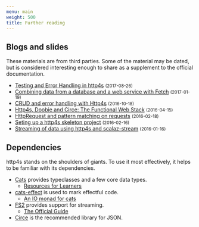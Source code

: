 ```yaml
---
menu: main
weight: 500
title: Further reading
---
```


## Blogs and slides

These materials are from third parties.  Some of the material may be
dated, but is considered interesting enough to share as a supplement
to the official documentation.

* [Testing and Error Handling in http4s](https://medium.com/@albamus/testing-and-error-handling-in-http4s-2a05572e535d) <small class="text-muted">(2017-08-26)</small>
* [Combining data from a database and a web service with Fetch](https://www.47deg.com/blog/fetch-doobie-http4s/) <small class="text-muted">(2017-01-19)</small>
* [CRUD and error handling with Http4s](https://partialflow.wordpress.com/2016/10/18/crud-and-error-handling-with-http4s/) <small class="text-muted">(2016-10-18)</small>
* [Http4s, Doobie and Circe: The Functional Web Stack](https://www.slideshare.net/GaryCoady/http4s-doobie-and-circe-the-functional-web-stack) <small class="text-muted">(2016-04-15)</small>
* [HttpRequest and pattern matching on requests](http://www.lyranthe.org/http4s/2016/02/18/request-pattern-matching.html) <small class="text-muted">(2016-02-18)</small>
* [Seting up a http4s skeleton project](http://www.lyranthe.org/http4s/2016/02/16/setting-up-http4s.html) <small class="text-muted">(2016-02-16)</small>
* [Streaming of data using http4s and scalaz-stream](http://immutables.pl/2016/01/16/Streaming-data-using-http4s-and-scalaz-stream/) <small class="text-muted">(2016-01-16)</small>

## Dependencies

http4s stands on the shoulders of giants.  To use it most effectively,
it helps to be familiar with its dependencies.

* [Cats](https://typelevel.github.io/cats) provides typeclasses and a
  few core data types.
  * [Resources for Learners](https://typelevel.org/cats/resources_for_learners.html)
* [cats-effect](https://github.com/typelevel/cats-effect/) is used to
  mark effectful code.
  * [An IO monad for cats](https://typelevel.org/blog/2017/05/02/io-monad-for-cats.html)
* [FS2](https://github.com/functional-streams-for-scala/fs2) provides
  support for streaming.
  * [The Official Guide](https://github.com/functional-streams-for-scala/fs2/blob/series/0.10/docs/guide.md)
* [Circe](https://circe.github.io/circe/) is the recommended library for JSON.
